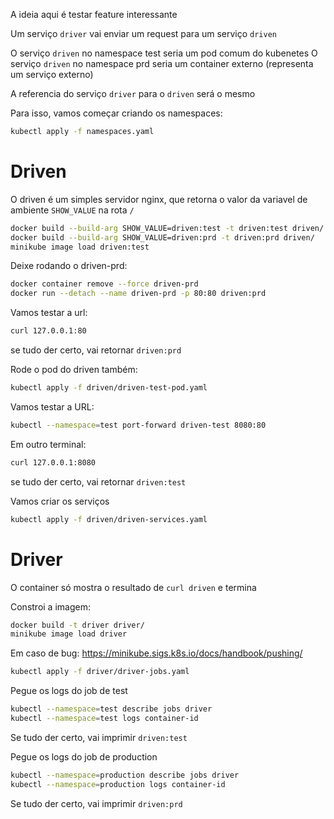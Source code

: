 A ideia aqui é testar feature interessante


Um serviço `driver` vai enviar um request para um serviço `driven`

O serviço `driven` no namespace test seria um pod comum do kubenetes
O serviço `driven` no namespace prd seria um container externo (representa um serviço externo)

A referencia do serviço `driver` para o `driven` será o mesmo

Para isso, vamos começar criando os namespaces:
```bash
kubectl apply -f namespaces.yaml
```

# Driven
O driven é um simples servidor nginx, que retorna o valor da variavel de ambiente `SHOW_VALUE` na rota `/`

```bash
docker build --build-arg SHOW_VALUE=driven:test -t driven:test driven/
docker build --build-arg SHOW_VALUE=driven:prd -t driven:prd driven/
minikube image load driven:test
```

Deixe rodando o driven-prd:
```bash
docker container remove --force driven-prd
docker run --detach --name driven-prd -p 80:80 driven:prd
```

Vamos testar a url:
```bash
curl 127.0.0.1:80
```
se tudo der certo, vai retornar `driven:prd`

Rode o pod do driven também:
```bash
kubectl apply -f driven/driven-test-pod.yaml
```

Vamos testar a URL:
```bash
kubectl --namespace=test port-forward driven-test 8080:80
```
Em outro terminal:
```bash
curl 127.0.0.1:8080
```
se tudo der certo, vai retornar `driven:test`

Vamos criar os serviços

```bash
kubectl apply -f driven/driven-services.yaml
```

# Driver
O container só mostra o resultado de `curl driven` e termina

Constroi a imagem:
```bash
docker build -t driver driver/
minikube image load driver
```
Em caso de bug: https://minikube.sigs.k8s.io/docs/handbook/pushing/

```bash
kubectl apply -f driver/driver-jobs.yaml
```

Pegue os logs do job de test
```bash
kubectl --namespace=test describe jobs driver
kubectl --namespace=test logs container-id
```
Se tudo der certo, vai imprimir `driven:test`

Pegue os logs do job de production
```bash
kubectl --namespace=production describe jobs driver
kubectl --namespace=production logs container-id
```

Se tudo der certo, vai imprimir `driven:prd`
